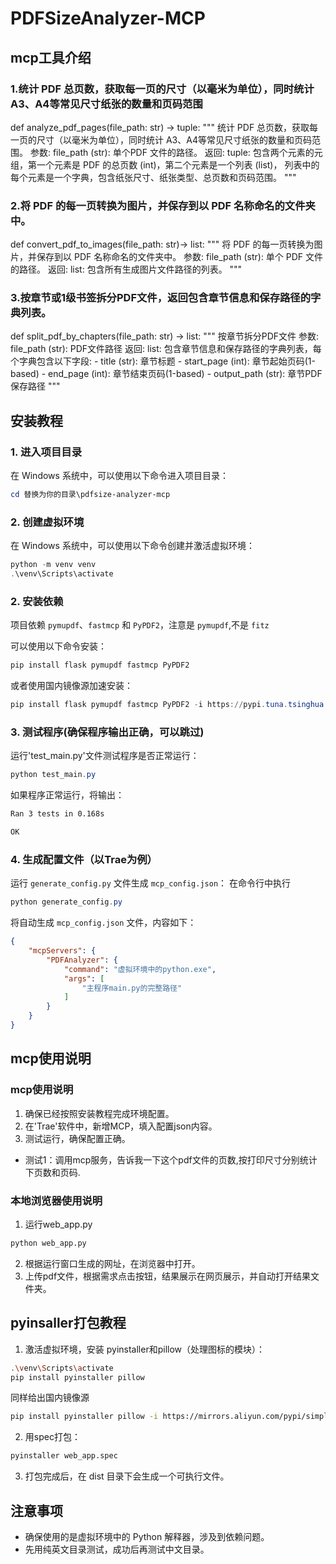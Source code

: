 # PDFSizeAnalyzer-MCP

## mcp工具介绍

### 1.统计 PDF 总页数，获取每一页的尺寸（以毫米为单位），同时统计 A3、A4等常见尺寸纸张的数量和页码范围

def analyze_pdf_pages(file_path: str) -> tuple:
    """
    统计 PDF 总页数，获取每一页的尺寸（以毫米为单位），同时统计 A3、A4等常见尺寸纸张的数量和页码范围。
    参数:
        file_path (str): 单个PDF 文件的路径。
    返回:
        tuple: 包含两个元素的元组，第一个元素是 PDF 的总页数 (int)，第二个元素是一个列表 (list)，
               列表中的每个元素是一个字典，包含纸张尺寸、纸张类型、总页数和页码范围。
    """

### 2.将 PDF 的每一页转换为图片，并保存到以 PDF 名称命名的文件夹中。

def convert_pdf_to_images(file_path: str)-> list:
    """
    将 PDF 的每一页转换为图片，并保存到以 PDF 名称命名的文件夹中。
    参数:
        file_path (str): 单个 PDF 文件的路径。
    返回:
        list: 包含所有生成图片文件路径的列表。
    """

### 3.按章节或1级书签拆分PDF文件，返回包含章节信息和保存路径的字典列表。

def split_pdf_by_chapters(file_path: str) -> list:
    """
    按章节拆分PDF文件
    参数:
        file_path (str): PDF文件路径
    返回:
        list: 包含章节信息和保存路径的字典列表，每个字典包含以下字段:
            - title (str): 章节标题
            - start_page (int): 章节起始页码(1-based)
            - end_page (int): 章节结束页码(1-based)
            - output_path (str): 章节PDF保存路径
    """

## 安装教程

### 1. 进入项目目录

在 Windows 系统中，可以使用以下命令进入项目目录：

```powershell
cd 替换为你的目录\pdfsize-analyzer-mcp
```

### 2. 创建虚拟环境

在 Windows 系统中，可以使用以下命令创建并激活虚拟环境：

```powershell
python -m venv venv
.\venv\Scripts\activate
```

### 2. 安装依赖

项目依赖 `pymupdf`、`fastmcp` 和 `PyPDF2`，注意是 `pymupdf`,不是 `fitz`

可以使用以下命令安装：

```powershell
pip install flask pymupdf fastmcp PyPDF2
```

或者使用国内镜像源加速安装：

```powershell
pip install flask pymupdf fastmcp PyPDF2 -i https://pypi.tuna.tsinghua.edu.cn/simple
```

### 3. 测试程序(确保程序输出正确，可以跳过)

运行'test_main.py'文件测试程序是否正常运行：

```powershell
python test_main.py
```

如果程序正常运行，将输出：

```bash
Ran 3 tests in 0.168s

OK
```

### 4. 生成配置文件（以Trae为例）

运行 `generate_config.py` 文件生成 `mcp_config.json`：
在命令行中执行

```powershell
python generate_config.py
```

将自动生成 `mcp_config.json` 文件，内容如下：

```json
{
    "mcpServers": {
        "PDFAnalyzer": {
            "command": "虚拟环境中的python.exe",
            "args": [
                "主程序main.py的完整路径"
            ]
        }
    }
}
```
## mcp使用说明
### mcp使用说明

1. 确保已经按照安装教程完成环境配置。
2. 在'Trae'软件中，新增MCP，填入配置json内容。
3. 测试运行，确保配置正确。

- 测试1：调用mcp服务，告诉我一下这个pdf文件的页数,按打印尺寸分别统计下页数和页码.
### 本地浏览器使用说明
1. 运行web_app.py
```bash
python web_app.py
```
2. 根据运行窗口生成的网址，在浏览器中打开。
3. 上传pdf文件，根据需求点击按钮，结果展示在网页展示，并自动打开结果文件夹。

## pyinsaller打包教程

1. 激活虚拟环境，安装 pyinstaller和pillow（处理图标的模块）：

```bash
.\venv\Scripts\activate
pip install pyinstaller pillow
```
同样给出国内镜像源
```bash
pip install pyinstaller pillow -i https://mirrors.aliyun.com/pypi/simple/
```

2. 用spec打包：

```bash
pyinstaller web_app.spec
```

3. 打包完成后，在 dist 目录下会生成一个可执行文件。

## 注意事项

- 确保使用的是虚拟环境中的 Python 解释器，涉及到依赖问题。
- 先用纯英文目录测试，成功后再测试中文目录。
